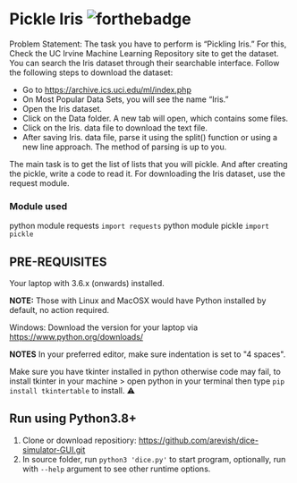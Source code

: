 # Pickle Iris ![forthebadge](https://forthebadge.com/images/badges/made-with-python.svg)

Problem Statement:
The task you have to perform is “Pickling Iris.” For this, Check the UC Irvine Machine Learning Repository site to get the dataset. You can search the Iris dataset through their searchable interface. Follow the following steps to download the dataset:

* Go to https://archive.ics.uci.edu/ml/index.php
* On Most Popular Data Sets, you will see the name “Iris.”
* Open the Iris dataset.
* Click on the Data folder. A new tab will open, which contains some files.
* Click on the Iris. data file to download the text file.
* After saving Iris. data file, parse it using the split() function or using a new line approach. The method of parsing is up to you.

The main task is to get the list of lists that you will pickle. And after creating the pickle, write a code to read it. For downloading the Iris dataset, use the request module.

### Module used
python module requests `import requests` 
python module pickle `import pickle`


## PRE-REQUISITES
Your laptop with 3.6.x (onwards) installed.

**NOTE:** Those with Linux and MacOSX would have Python installed by default, no action required.

Windows: Download the version for your laptop via https://www.python.org/downloads/

**NOTES**
In your preferred editor, make sure indentation is set to "4 spaces".

Make sure you have tkinter installed in python otherwise code may fail, to install tkinter in your machine > open python in your terminal then type `pip install tkintertable` to install. :warning:

## Run using Python3.8+
1. Clone or download repositiory: https://github.com/arevish/dice-simulator-GUI.git
2. In source folder, run `python3 'dice.py'` to start program, optionally, run with `--help` argument to see other runtime options.